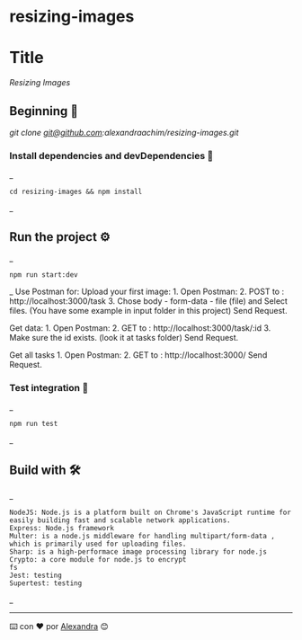 # resizing-images

# Title

_Resizing Images_

## Beginning 🚀

_git clone git@github.com:alexandraachim/resizing-images.git_

### Install dependencies and devDependencies 🔧

\_

    cd resizing-images && npm install

\_

## Run the project ⚙️

\_

    npm run start:dev

\_
Use Postman for:
Upload your first image: 1. Open Postman: 2. POST to : http://localhost:3000/task 3. Chose body - form-data - file (file) and Select files. (You have some example in input folder in this project)
Send Request.

Get data: 1. Open Postman: 2. GET to : http://localhost:3000/task/:id 3. Make sure the id exists. (look it at tasks folder)
Send Request.

Get all tasks 1. Open Postman: 2. GET to : http://localhost:3000/
Send Request.

### Test integration 🔩

\_

    npm run test

\_

## Build with 🛠️

\_

    NodeJS: Node.js is a platform built on Chrome's JavaScript runtime for easily building fast and scalable network applications.
    Express: Node.js framework
    Multer: is a node.js middleware for handling multipart/form-data , which is primarily used for uploading files.
    Sharp: is a high-performace image processing library for node.js
    Crypto: a core module for node.js to encrypt
    fs
    Jest: testing
    Supertest: testing

\_

---

⌨️ con ❤️ por [Alexandra](https://github.com/alexandraachim) 😊

